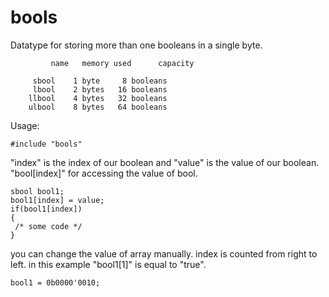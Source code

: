 # bools
Datatype for storing more than one booleans in a single byte.  

```
         name 	memory used 	 capacity

	 sbool 	  1 byte 	 8 booleans
	 lbool 	  2 bytes 	16 booleans
	llbool 	  4 bytes 	32 booleans
	ulbool 	  8 bytes 	64 booleans
```
Usage:  
```
#include "bools"
```
"index" is the index of our boolean and "value" is the value of our boolean.
"bool[index]" for accessing the value of bool.
```
sbool bool1; 
bool1[index] = value;
if(bool1[index]) 
{
 /* some code */
}
```
you can change the value of array manually. index is counted from right to left. in this example "bool1[1]" is equal to "true".
```
bool1 = 0b0000'0010; 
```
